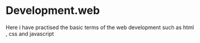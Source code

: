 # Development.web
Here i have practised the basic terms of the web development such as html , css and javascript
